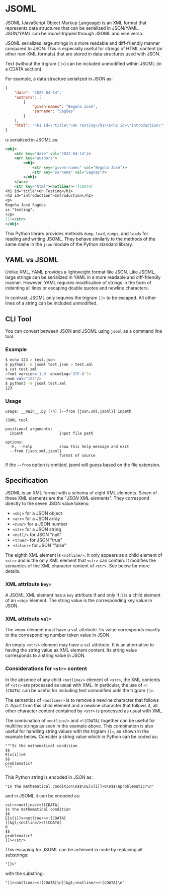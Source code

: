 JSOML
=====

JSOML (JavaScript Object Markup Language) is an XML format that represents data structures
that can be serialized in JSON/YAML.
JSON/YAML can be round-tripped through JSOML and vice versa.

JSOML serializes large strings in a more readable and diff-friendly manner compared to JSON.
This is especially useful for strings of HTML content (or other non-XML formats) that
are stored in data structures used with JSON.

Text (without the trigram `]]>`) can be included unmodified within JSOML (in a CDATA
section).

For example, a data structure serialized in JSON as:
```json
{
    "date": "2022-04-14",
    "authors": [
        {
            "given-names": "Begoña José",
            "surname": "Sagües"
        }
    ],
    "html": "<h1 id=\"title\">On Testing</h1>\n<h2 id=\"introduction\">Introduction</h2>\n<p>\nBegoña José Sagües\nis \"testing\".\n</p>\n"
}
```

is serialized in JSOML as:
```xml
<obj>
    <str key="date" val="2022-04-14"/>
    <arr key="authors">
        <obj>
            <str key="given-names" val="Begoña José"/>
            <str key="surname" val="Sagües"/>
        </obj>
    </arr>
    <str key="html"><notline/><![CDATA[
<h1 id="title">On Testing</h1>
<h2 id="introduction">Introduction</h2>
<p>
Begoña José Sagües
is "testing".
</p>
]]></str>
</obj>
```

This Python library provides methods `dump`, `load`, `dumps`, and `loads` for
reading and writing JSOML. They behave similarly to the methods of the same name in the
`json` module of the Python standard library.


YAML vs JSOML
-------------

Unlike XML, YAML provides a lightweight format like JSON. Like JSOML, large strings can
be serialized in YAML in a more readable and diff-friendly manner.
However, YAML requires modification of strings in the form of indenting all lines or
escaping double quotes and newline characters.

In contrast, JSOML only requires the trigram `]]>` to be escaped. All other lines of a string
can be included unmodified.


CLI Tool
--------

You can convert between JSON and JSOML using `jsoml` as a command line tool.

### Example

```bash
$ echo 123 > test.json
$ python3 -m jsoml test.json > test.xml
$ cat test.xml
<?xml version='1.0' encoding='UTF-8'?>
<num val="123"/>
$ python3 -m jsoml test.xml
123
```

### Usage

```
usage: __main__.py [-h] [--from {json,xml,jsoml}] inpath

JSOML tool

positional arguments:
  inpath                input file path

options:
  -h, --help            show this help message and exit
  --from {json,xml,jsoml}
                        format of source
```
If the `--from` option is omitted, jsoml will guess based on the file extension.


Specification
-------------

JSOML is an XML format with a schema of eight XML elements.
Seven of these XML elements are the "*JSON XML elements*".
They correspond directly to the seven JSON value tokens:

* `<obj>` for a JSON object
* `<arr>` for a JSON array
* `<num/>` for a JSON number
* `<str>` for a JSON string
* `<null/>` for JSON "null"
* `<true/>` for JSON "true"
* `<false/>` for JSON "false"

The eighth XML element is `<notline/>`. It only appears as a child element of `<str>`
and is the only XML element that `<str>` can contain. It modifies the semantics of the
XML character content of `<str>`. See below for more details.


### XML attribute `key=`

A JSOML XML element has a `key` attribute if and only if it is a child element of an
`<obj>` element. The string value is the corresponding key value in JSON.


### XML attribute `val=`

The `<num>` element must have a `val` attribute. Its value corresponds exactly
to the corresponding number token value in JSON.

An empty `<str/>` element may have a `val` attribute. It is an alternative to having the
string value as XML element content. Its string value corresponds to a string value in JSON.


### Considerations for `<str>` content

In the absence of any child `<notline/>` element of `<str>`, the XML contents
of `<str>` are processed as usual with XML. In particular, the use of `<![CDATA[`
can be useful for including text unmodified until the trigram `]]>`.

The semantics of `<notline/>` is to remove a newline character that follows it.
Apart from this child element and a newline character that follows it,
all other character content contained by `<str>` is processed as usual with XML.

The combination of `<notline/>` and `<![CDATA[` together can be useful for
multiline strings as seen in the example above.
This combination is also useful for handling string values with the trigram `]]>`,
as shown in the example below. Consider a string value which in Python can be
coded as:
```
"""Is the mathematical condition 
$$
E[x[i]]>0
$$
problematic?
"""
```

This Python string is encoded in JSON as:
```
"Is the mathematical condition\n$$\nE[x[i]]>0\n$$\nproblematic?\n"
```

and in JSOML it can be encoded as:
```
<str><notline/><![CDATA[
Is the mathematical condition
$$
E[x[i]]><notline/><![CDATA[
]]&gt;<notline/><![CDATA[
0
$$
problematic?
]]></str>
```

This escaping for JSOML can be achieved in code by replacing all substrings:
```
"]]>"
```
with the substring:
```
"]]><notline/><![CDATA[\n]]&gt;<notline/><![CDATA[\n"
```
